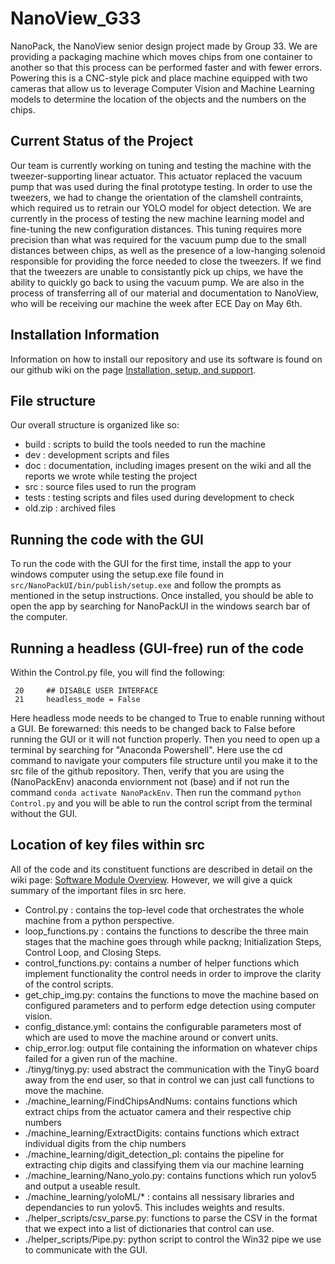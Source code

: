 # NanoView_G33
NanoPack, the NanoView senior design project made by Group 33.  We are providing a packaging machine which moves chips from one container to another so that this process can be performed faster and with fewer errors.  Powering this is a CNC-style pick and place machine equipped with two cameras that allow us to leverage Computer Vision and Machine Learning models to determine the location of the objects and the numbers on the chips.

## Current Status of the Project
Our team is currently working on tuning and testing the machine with the tweezer-supporting linear actuator. This actuator replaced the vacuum pump that was used during the final prototype testing. In order to use the tweezers, we had to change the orientation of the clamshell contraints, which required us to retrain our YOLO model for object detection. We are currently in the process of testing the new machine learning model and fine-tuning the new configuration distances. This tuning requires more precision than what was required for the vacuum pump due to the small distances between chips, as well as the presence of a low-hanging solenoid responsible for providing the force needed to close the tweezers. If we find that the tweezers are unable to consistantly pick up chips, we have the ability to quickly go back to using the vacuum pump. We are also in the process of transferring all of our material and documentation to NanoView, who will be receiving our machine the week after ECE Day on May 6th.

## Installation Information
Information on how to install our repository and use its software is found on our github wiki on the page [Installation, setup, and support](https://github.com/BostonUniversitySeniorDesign/NanoView_G33/wiki/Installation-Setup-and-Support). 

## File structure
Our overall structure is organized like so:
- build : scripts to build the tools needed to run the machine
- dev  : development scripts and files
- doc : documentation, including images present on the wiki and all the reports we wrote while testing the project
- src : source files used to run the program
- tests : testing scripts and files used during development to check
- old.zip : archived files

## Running the code with the GUI
To run the code with the GUI for the first time, install the app to your windows computer using the setup.exe file found in `src/NanoPackUI/bin/publish/setup.exe` and follow the prompts as mentioned in the setup instructions.  Once installed, you should be able to open the app by searching for NanoPackUI  in the windows search bar of the computer.


## Running a headless (GUI-free) run of the code
Within the Control.py file, you will find the following:
```
 20     ## DISABLE USER INTERFACE
 21     headless_mode = False
```
Here headless mode needs to be changed to True to enable running without a GUI.  Be forewarned: this needs to be changed back to False before running the GUI or it will not function properly.
Then you need to open up a terminal by searching for "Anaconda Powershell".  Here use the cd command to navigate your computers file structure until you make it to the src file of the github repository.  Then, verify that you are using the (NanoPackEnv) anaconda enviornment not (base) and if not run the command `conda activate NanoPackEnv`.  Then run the command `python Control.py` and you will be able to run the control script from the terminal without the GUI.

## Location of key files within src
All of the code and its constituent functions are described in detail on the wiki page: [Software Module Overview](https://github.com/BostonUniversitySeniorDesign/NanoView_G33/wiki/Software-Module-Overview).  However, we will give a quick summary of the important files in src here.
- Control.py : contains the top-level code that orchestrates the whole machine from a python perspective.
- loop_functions.py : contains the functions to describe the three main stages that the machine goes through while packng; Initialization Steps, Control Loop, and Closing Steps.
- control_functions.py: contains a number of helper functions which implement functionality the control needs in order to improve the clarity of the control scripts.
- get_chip_img.py: contains the functions to move the machine based on configured parameters and to perform edge detection using computer vision.
- config_distance.yml: contains the configurable parameters most of which are used to move the machine around or convert units.
- chip_error.log: output file containing the information on whatever chips failed for a given run of the machine.
- ./tinyg/tinyg.py: used abstract the communication with the TinyG board away from the end user, so that in control we can just call functions to move the machine.
- ./machine_learning/FindChipsAndNums: contains functions which extract chips from the actuator camera and their respective chip numbers
- ./machine_learning/ExtractDigits: contains functions which extract individual digits from the chip numbers 
- ./machine_learning/digit_detection_pl: contains the pipeline for extracting chip digits and classifying them via our machine learning
- ./machine_learning/Nano_yolo.py: contains functions which run yolov5 and output a useable result. 
- ./machine_learning/yoloML/* : contains all nessisary libraries and dependancies to run yolov5. This includes weights and results. 
- ./helper_scripts/csv_parse.py: functions to parse the CSV in the format that we expect into a list of dictionaries that control can use.
- ./helper_scripts/Pipe.py: python script to control the Win32 pipe we use to communicate with the GUI.
